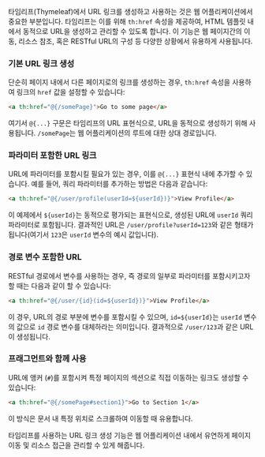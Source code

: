 타임리프(Thymeleaf)에서 URL 링크를 생성하고 사용하는 것은 웹 어플리케이션에서 중요한 부분입니다. 타임리프는 이를 위해 `th:href` 속성을 제공하여, HTML 템플릿 내에서 동적으로 URL을 생성하고 관리할 수 있도록 합니다. 이 기능은 웹 페이지간의 이동, 리소스 참조, 혹은 RESTful URL의 구성 등 다양한 상황에서 유용하게 사용됩니다.

### 기본 URL 링크 생성

단순히 페이지 내에서 다른 페이지로의 링크를 생성하는 경우, `th:href` 속성을 사용하여 링크의 `href` 값을 설정할 수 있습니다:

```html
<a th:href="@{/somePage}">Go to some page</a>
```

여기서 `@{...}` 구문은 타임리프의 URL 표현식으로, URL을 동적으로 생성하기 위해 사용됩니다. `/somePage`는 웹 어플리케이션의 루트에 대한 상대 경로입니다.

### 파라미터 포함한 URL 링크

URL에 파라미터를 포함시킬 필요가 있는 경우, 이를 `@{...}` 표현식 내에 추가할 수 있습니다. 예를 들어, 쿼리 파라미터를 추가하는 방법은 다음과 같습니다:

```html
<a th:href="@{/user/profile(userId=${userId})}">View Profile</a>
```

이 예제에서 `${userId}`는 동적으로 평가되는 표현식으로, 생성된 URL에 `userId` 쿼리 파라미터로 포함됩니다. 결과적인 URL은 `/user/profile?userId=123`와 같은 형태가 됩니다(여기서 `123`은 `userId` 변수의 예시 값입니다).

### 경로 변수 포함한 URL

RESTful 경로에서 변수를 사용하는 경우, 즉 경로의 일부로 파라미터를 포함시키고자 할 때는 다음과 같이 할 수 있습니다:

```html
<a th:href="@{/user/{id}(id=${userId})}">View Profile</a>
```

이 경우, URL의 경로 부분에 변수를 포함시킬 수 있으며, `id=${userId}`는 `userId` 변수의 값으로 `id` 경로 변수를 대체하라는 의미입니다. 결과적으로 `/user/123`과 같은 URL이 생성됩니다.

### 프래그먼트와 함께 사용

URL에 앵커 (`#`)를 포함시켜 특정 페이지의 섹션으로 직접 이동하는 링크도 생성할 수 있습니다:

```html
<a th:href="@{/somePage#section1}">Go to Section 1</a>
```

이 방식은 문서 내 특정 위치로 스크롤하여 이동할 때 유용합니다.

타임리프를 사용하는 URL 링크 생성 기능은 웹 어플리케이션 내에서 유연하게 페이지 이동 및 리소스 접근을 관리할 수 있게 해줍니다.